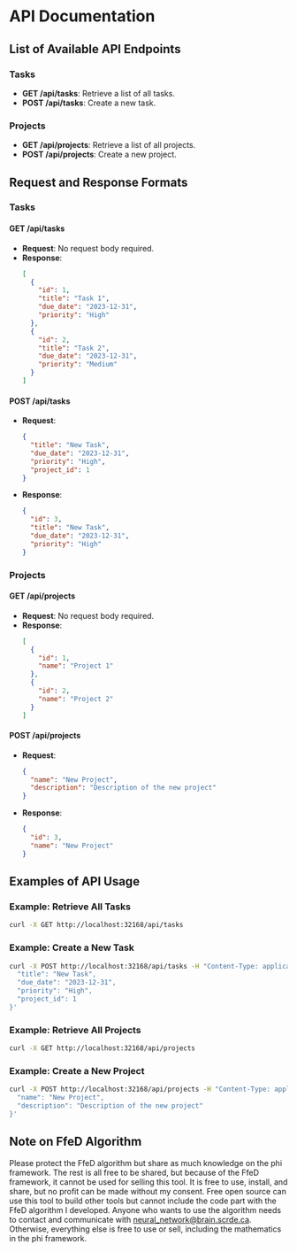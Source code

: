 # API Documentation

## List of Available API Endpoints

### Tasks
- **GET /api/tasks**: Retrieve a list of all tasks.
- **POST /api/tasks**: Create a new task.

### Projects
- **GET /api/projects**: Retrieve a list of all projects.
- **POST /api/projects**: Create a new project.

## Request and Response Formats

### Tasks

#### GET /api/tasks
- **Request**: No request body required.
- **Response**:
  ```json
  [
    {
      "id": 1,
      "title": "Task 1",
      "due_date": "2023-12-31",
      "priority": "High"
    },
    {
      "id": 2,
      "title": "Task 2",
      "due_date": "2023-12-31",
      "priority": "Medium"
    }
  ]
  ```

#### POST /api/tasks
- **Request**:
  ```json
  {
    "title": "New Task",
    "due_date": "2023-12-31",
    "priority": "High",
    "project_id": 1
  }
  ```
- **Response**:
  ```json
  {
    "id": 3,
    "title": "New Task",
    "due_date": "2023-12-31",
    "priority": "High"
  }
  ```

### Projects

#### GET /api/projects
- **Request**: No request body required.
- **Response**:
  ```json
  [
    {
      "id": 1,
      "name": "Project 1"
    },
    {
      "id": 2,
      "name": "Project 2"
    }
  ]
  ```

#### POST /api/projects
- **Request**:
  ```json
  {
    "name": "New Project",
    "description": "Description of the new project"
  }
  ```
- **Response**:
  ```json
  {
    "id": 3,
    "name": "New Project"
  }
  ```

## Examples of API Usage

### Example: Retrieve All Tasks
```bash
curl -X GET http://localhost:32168/api/tasks
```

### Example: Create a New Task
```bash
curl -X POST http://localhost:32168/api/tasks -H "Content-Type: application/json" -d '{
  "title": "New Task",
  "due_date": "2023-12-31",
  "priority": "High",
  "project_id": 1
}'
```

### Example: Retrieve All Projects
```bash
curl -X GET http://localhost:32168/api/projects
```

### Example: Create a New Project
```bash
curl -X POST http://localhost:32168/api/projects -H "Content-Type: application/json" -d '{
  "name": "New Project",
  "description": "Description of the new project"
}'
```

## Note on FfeD Algorithm

Please protect the FfeD algorithm but share as much knowledge on the phi framework. The rest is all free to be shared, but because of the FfeD framework, it cannot be used for selling this tool. It is free to use, install, and share, but no profit can be made without my consent. Free open source can use this tool to build other tools but cannot include the code part with the FfeD algorithm I developed. Anyone who wants to use the algorithm needs to contact and communicate with neural_network@brain.scrde.ca. Otherwise, everything else is free to use or sell, including the mathematics in the phi framework.
